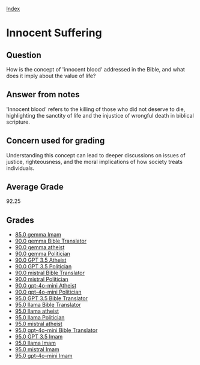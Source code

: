 
[Index](../index.md)
# Innocent Suffering
## Question
How is the concept of 'innocent blood' addressed in the Bible, and what does it imply about the value of life?

## Answer from notes
'Innocent blood' refers to the killing of those who did not deserve to die, highlighting the sanctity of life and the injustice of wrongful death in biblical scripture.

## Concern used for grading
Understanding this concept can lead to deeper discussions on issues of justice, righteousness, and the moral implications of how society treats individuals.

## Average Grade
92.25

## Grades
 * [85.0 gemma Imam](../answers/gemma_Imam/Innocent_Suffering.md)
 * [90.0 gemma Bible Translator](../answers/gemma_Bible_Translator/Innocent_Suffering.md)
 * [90.0 gemma atheist](../answers/gemma_atheist/Innocent_Suffering.md)
 * [90.0 gemma Politician](../answers/gemma_Politician/Innocent_Suffering.md)
 * [90.0 GPT 3.5 Atheist](../answers/GPT_3.5_Atheist/Innocent_Suffering.md)
 * [90.0 GPT 3.5 Politician](../answers/GPT_3.5_Politician/Innocent_Suffering.md)
 * [90.0 mistral Bible Translator](../answers/mistral_Bible_Translator/Innocent_Suffering.md)
 * [90.0 mistral Politician](../answers/mistral_Politician/Innocent_Suffering.md)
 * [90.0 gpt-4o-mini Atheist](../answers/gpt-4o-mini_Atheist/Innocent_Suffering.md)
 * [90.0 gpt-4o-mini Politician](../answers/gpt-4o-mini_Politician/Innocent_Suffering.md)
 * [95.0 GPT 3.5 Bible Translator](../answers/GPT_3.5_Bible_Translator/Innocent_Suffering.md)
 * [95.0 llama Bible Translator](../answers/llama_Bible_Translator/Innocent_Suffering.md)
 * [95.0 llama atheist](../answers/llama_atheist/Innocent_Suffering.md)
 * [95.0 llama Politician](../answers/llama_Politician/Innocent_Suffering.md)
 * [95.0 mistral atheist](../answers/mistral_atheist/Innocent_Suffering.md)
 * [95.0 gpt-4o-mini Bible Translator](../answers/gpt-4o-mini_Bible_Translator/Innocent_Suffering.md)
 * [95.0 GPT 3.5 Imam](../answers/GPT_3.5_Imam/Innocent_Suffering.md)
 * [95.0 llama Imam](../answers/llama_Imam/Innocent_Suffering.md)
 * [95.0 mistral Imam](../answers/mistral_Imam/Innocent_Suffering.md)
 * [95.0 gpt-4o-mini Imam](../answers/gpt-4o-mini_Imam/Innocent_Suffering.md)
